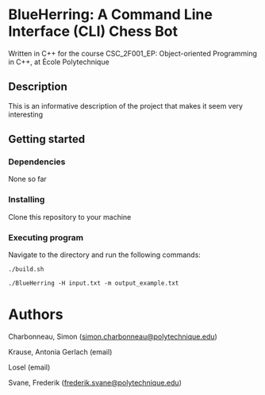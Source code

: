 # BlueHerring: A Command Line Interface (CLI) Chess Bot

Written in C++ for the course CSC_2F001_EP: Object-oriented Programming in C++, at École Polytechnique


## Description

This is an informative description of the project that makes it seem very interesting


## Getting started

### Dependencies

None so far



### Installing

Clone this repository to your machine


### Executing program

Navigate to the directory and run the following commands:

```
./build.sh
```
```
./BlueHerring -H input.txt -m output_example.txt
```


# Authors

Charbonneau, Simon (simon.charbonneau@polytechnique.edu)

Krause, Antonia Gerlach (email)

Losel (email)

Svane, Frederik (frederik.svane@polytechnique.edu)

